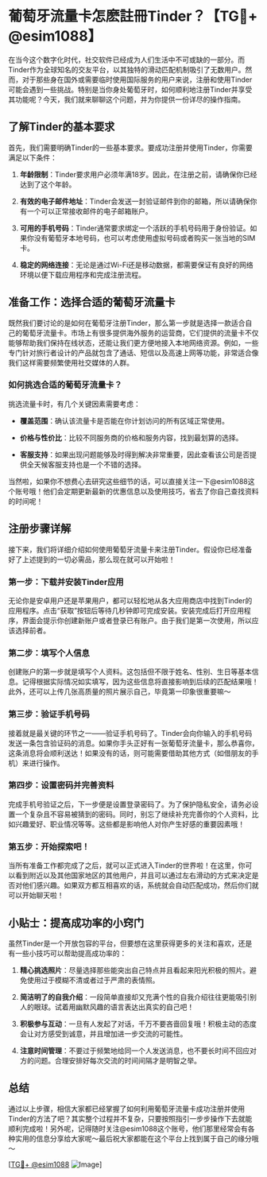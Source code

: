 # 葡萄牙流量卡怎麽註冊Tinder？【TG💪+ @esim1088】

在当今这个数字化时代，社交软件已经成为人们生活中不可或缺的一部分。而Tinder作为全球知名的交友平台，以其独特的滑动匹配机制吸引了无数用户。然而，对于那些身在国外或需要临时使用国际服务的用户来说，注册和使用Tinder可能会遇到一些挑战。特别是当你身处葡萄牙时，如何顺利地注册Tinder并享受其功能呢？今天，我们就来聊聊这个问题，并为你提供一份详尽的操作指南。

## 了解Tinder的基本要求

首先，我们需要明确Tinder的一些基本要求。要成功注册并使用Tinder，你需要满足以下条件：

1. **年龄限制**：Tinder要求用户必须年满18岁。因此，在注册之前，请确保你已经达到了这个年龄。
   
2. **有效的电子邮件地址**：Tinder会发送一封验证邮件到你的邮箱，所以请确保你有一个可以正常接收邮件的电子邮箱账户。

3. **可用的手机号码**：Tinder通常要求绑定一个活跃的手机号码用于身份验证。如果你没有葡萄牙本地号码，也可以考虑使用虚拟号码或者购买一张当地的SIM卡。

4. **稳定的网络连接**：无论是通过Wi-Fi还是移动数据，都需要保证有良好的网络环境以便下载应用程序和完成注册流程。

## 准备工作：选择合适的葡萄牙流量卡

既然我们要讨论的是如何在葡萄牙注册Tinder，那么第一步就是选择一款适合自己的葡萄牙流量卡。市场上有很多提供海外服务的运营商，它们提供的流量卡不仅能够帮助我们保持在线状态，还能让我们更方便地接入本地网络资源。例如，一些专门针对旅行者设计的产品就包含了通话、短信以及高速上网等功能，非常适合像我们这样需要频繁使用社交媒体的人群。

### 如何挑选合适的葡萄牙流量卡？

挑选流量卡时，有几个关键因素需要考虑：

- **覆盖范围**：确认该流量卡是否能在你计划访问的所有区域正常使用。
  
- **价格与性价比**：比较不同服务商的价格和服务内容，找到最划算的选择。
  
- **客服支持**：如果出现问题能够及时得到解决非常重要，因此查看该公司是否提供全天候客服支持也是一个不错的选择。

当然啦，如果你不想费心去研究这些细节的话，可以直接关注一下@esim1088这个账号哦！他们会定期更新最新的优惠信息以及使用技巧，省去了你自己查找资料的时间呢！

## 注册步骤详解

接下来，我们将详细介绍如何使用葡萄牙流量卡来注册Tinder。假设你已经准备好了上述提到的一切必需品，那么现在就可以开始啦！

### 第一步：下载并安装Tinder应用

无论你是安卓用户还是苹果用户，都可以轻松地从各大应用商店中找到Tinder的应用程序。点击“获取”按钮后等待几秒钟即可完成安装。安装完成后打开应用程序，界面会提示你创建新账户或者登录已有账户。由于我们是第一次使用，所以应该选择前者。

### 第二步：填写个人信息

创建账户的第一步就是填写个人资料。这包括但不限于姓名、性别、生日等基本信息。记得根据实际情况如实填写，因为这些信息将直接影响到后续的匹配结果哦！此外，还可以上传几张高质量的照片展示自己，毕竟第一印象很重要嘛～

### 第三步：验证手机号码

接着就是最关键的环节之一——验证手机号码了。Tinder会向你输入的手机号码发送一条包含验证码的消息。如果你手头正好有一张葡萄牙流量卡，那么恭喜你，这条消息将会顺利送达！如果没有的话，则可能需要借助其他方式（如借朋友的手机）来进行操作。

### 第四步：设置密码并完善资料

完成手机号验证之后，下一步便是设置登录密码了。为了保护隐私安全，请务必设置一个复杂且不容易被猜到的密码。同时，别忘了继续补充完善你的个人资料，比如兴趣爱好、职业情况等等。这些都是影响他人对你产生好感的重要因素哦！

### 第五步：开始探索吧！

当所有准备工作都完成了之后，就可以正式进入Tinder的世界啦！在这里，你可以看到附近以及其他国家地区的其他用户，并且可以通过左右滑动的方式来决定是否对他们感兴趣。如果双方都互相喜欢的话，系统就会自动匹配成功，然后你们就可以开始聊天啦！

## 小贴士：提高成功率的小窍门

虽然Tinder是一个开放包容的平台，但要想在这里获得更多的关注和喜欢，还是有一些小技巧可以帮助提高成功率的：

1. **精心挑选照片**：尽量选择那些能突出自己特点并且看起来阳光积极的照片。避免使用过于模糊不清或者过于严肃的表情照。

2. **简洁明了的自我介绍**：一段简单直接却又充满个性的自我介绍往往更能吸引别人的眼球。试着用幽默风趣的语言表达出真实的自己吧！

3. **积极参与互动**：一旦有人发起了对话，千万不要吝啬回复哦！积极主动的态度会让对方感受到诚意，并且增加进一步交流的可能性。

4. **注意时间管理**：不要过于频繁地给同一个人发送消息，也不要长时间不回应对方的问题。合理安排好每次交流的时间间隔才是明智之举。

## 总结

通过以上步骤，相信大家都已经掌握了如何利用葡萄牙流量卡成功注册并使用Tinder的方法了吧？其实整个过程并不复杂，只要按照指引一步步操作下去就能顺利完成啦！另外呢，记得随时关注@esim1088这个账号，他们那里经常会有各种实用的信息分享给大家呢～最后祝大家都能在这个平台上找到属于自己的缘分哦～

[[TG💪+ @esim1088](https://t.me/s/esim1088) ![Image](https://i.postimg.cc/4NQfJmqS/Snipaste-2025-05-13-00-14-12.png)]